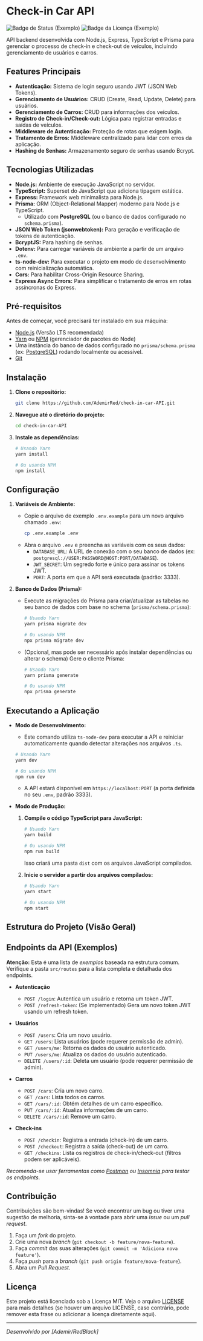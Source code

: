 # Check-in Car API

![Badge de Status (Exemplo)](https://img.shields.io/badge/status-em%20desenvolvimento-yellow)
![Badge da Licença (Exemplo)](https://img.shields.io/badge/license-MIT-blue)
<!-- Adicione outros badges relevantes aqui (ex: build, coverage) -->

API backend desenvolvida com Node.js, Express, TypeScript e Prisma para gerenciar o processo de check-in e check-out de veículos, incluindo gerenciamento de usuários e carros.

## Features Principais

*   **Autenticação:** Sistema de login seguro usando JWT (JSON Web Tokens).
*   **Gerenciamento de Usuários:** CRUD (Create, Read, Update, Delete) para usuários.
*   **Gerenciamento de Carros:** CRUD para informações dos veículos.
*   **Registro de Check-in/Check-out:** Lógica para registrar entradas e saídas de veículos.
*   **Middleware de Autenticação:** Proteção de rotas que exigem login.
*   **Tratamento de Erros:** Middleware centralizado para lidar com erros da aplicação.
*   **Hashing de Senhas:** Armazenamento seguro de senhas usando Bcrypt.

## Tecnologias Utilizadas

*   **Node.js:** Ambiente de execução JavaScript no servidor.
*   **TypeScript:** Superset do JavaScript que adiciona tipagem estática.
*   **Express:** Framework web minimalista para Node.js.
*   **Prisma:** ORM (Object-Relational Mapper) moderno para Node.js e TypeScript.
    *   Utilizado com **PostgreSQL** (ou o banco de dados configurado no `schema.prisma`).
*   **JSON Web Token (jsonwebtoken):** Para geração e verificação de tokens de autenticação.
*   **BcryptJS:** Para hashing de senhas.
*   **Dotenv:** Para carregar variáveis de ambiente a partir de um arquivo `.env`.
*   **ts-node-dev:** Para executar o projeto em modo de desenvolvimento com reinicialização automática.
*   **Cors:** Para habilitar Cross-Origin Resource Sharing.
*   **Express Async Errors:** Para simplificar o tratamento de erros em rotas assíncronas do Express.

## Pré-requisitos

Antes de começar, você precisará ter instalado em sua máquina:

*   [Node.js](https://nodejs.org/) (Versão LTS recomendada)
*   [Yarn](https://yarnpkg.com/) ou [NPM](https://www.npmjs.com/) (gerenciador de pacotes do Node)
*   Uma instância do banco de dados configurado no `prisma/schema.prisma` (ex: [PostgreSQL](https://www.postgresql.org/)) rodando localmente ou acessível.
*   [Git](https://git-scm.com/)

## Instalação

1.  **Clone o repositório:**
    ```bash
    git clone https://github.com/AdemirRed/check-in-car-API.git
    ```

2.  **Navegue até o diretório do projeto:**
    ```bash
    cd check-in-car-API
    ```

3.  **Instale as dependências:**
    ```bash
    # Usando Yarn
    yarn install

    # Ou usando NPM
    npm install
    ```

## Configuração

1.  **Variáveis de Ambiente:**
    *   Copie o arquivo de exemplo `.env.example` para um novo arquivo chamado `.env`:
        ```bash
        cp .env.example .env
        ```
    *   Abra o arquivo `.env` e preencha as variáveis com os seus dados:
        *   `DATABASE_URL`: A URL de conexão com o seu banco de dados (ex: `postgresql://USER:PASSWORD@HOST:PORT/DATABASE`).
        *   `JWT_SECRET`: Um segredo forte e único para assinar os tokens JWT.
        *   `PORT`: A porta em que a API será executada (padrão: 3333).

2.  **Banco de Dados (Prisma):**
    *   Execute as migrações do Prisma para criar/atualizar as tabelas no seu banco de dados com base no schema (`prisma/schema.prisma`):
        ```bash
        # Usando Yarn
        yarn prisma migrate dev

        # Ou usando NPM
        npx prisma migrate dev
        ```
    *   (Opcional, mas pode ser necessário após instalar dependências ou alterar o schema) Gere o cliente Prisma:
        ```bash
        # Usando Yarn
        yarn prisma generate

        # Ou usando NPM
        npx prisma generate
        ```

## Executando a Aplicação

*   **Modo de Desenvolvimento:**
    *   Este comando utiliza `ts-node-dev` para executar a API e reiniciar automaticamente quando detectar alterações nos arquivos `.ts`.
    ```bash
    # Usando Yarn
    yarn dev

    # Ou usando NPM
    npm run dev
    ```
    *   A API estará disponível em `https://localhost:PORT` (a porta definida no seu `.env`, padrão 3333).

*   **Modo de Produção:**
    1.  **Compile o código TypeScript para JavaScript:**
        ```bash
        # Usando Yarn
        yarn build

        # Ou usando NPM
        npm run build
        ```
        Isso criará uma pasta `dist` com os arquivos JavaScript compilados.

    2.  **Inicie o servidor a partir dos arquivos compilados:**
        ```bash
        # Usando Yarn
        yarn start

        # Ou usando NPM
        npm start
        ```

## Estrutura do Projeto (Visão Geral)



## Endpoints da API (Exemplos)

**Atenção:** Esta é uma lista de *exemplos* baseada na estrutura comum. Verifique a pasta `src/routes` para a lista completa e detalhada dos endpoints.

*   **Autenticação**
    *   `POST /login`: Autentica um usuário e retorna um token JWT.
    *   `POST /refresh-token`: (Se implementado) Gera um novo token JWT usando um refresh token.

*   **Usuários**
    *   `POST /users`: Cria um novo usuário.
    *   `GET /users`: Lista usuários (pode requerer permissão de admin).
    *   `GET /users/me`: Retorna os dados do usuário autenticado.
    *   `PUT /users/me`: Atualiza os dados do usuário autenticado.
    *   `DELETE /users/:id`: Deleta um usuário (pode requerer permissão de admin).

*   **Carros**
    *   `POST /cars`: Cria um novo carro.
    *   `GET /cars`: Lista todos os carros.
    *   `GET /cars/:id`: Obtém detalhes de um carro específico.
    *   `PUT /cars/:id`: Atualiza informações de um carro.
    *   `DELETE /cars/:id`: Remove um carro.

*   **Check-ins**
    *   `POST /checkin`: Registra a entrada (check-in) de um carro.
    *   `POST /checkout`: Registra a saída (check-out) de um carro.
    *   `GET /checkins`: Lista os registros de check-in/check-out (filtros podem ser aplicáveis).

*Recomenda-se usar ferramentas como [Postman](https://www.postman.com/) ou [Insomnia](https://insomnia.rest/) para testar os endpoints.*

## Contribuição

Contribuições são bem-vindas! Se você encontrar um bug ou tiver uma sugestão de melhoria, sinta-se à vontade para abrir uma *issue* ou um *pull request*.

1.  Faça um *fork* do projeto.
2.  Crie uma nova *branch* (`git checkout -b feature/nova-feature`).
3.  Faça *commit* das suas alterações (`git commit -m 'Adiciona nova feature'`).
4.  Faça *push* para a *branch* (`git push origin feature/nova-feature`).
5.  Abra um *Pull Request*.

## Licença

Este projeto está licenciado sob a Licença MIT. Veja o arquivo [LICENSE](LICENSE) para mais detalhes (se houver um arquivo LICENSE, caso contrário, pode remover esta frase ou adicionar a licença diretamente aqui).

---

*Desenvolvido por [Ademir/RedBlack]*
